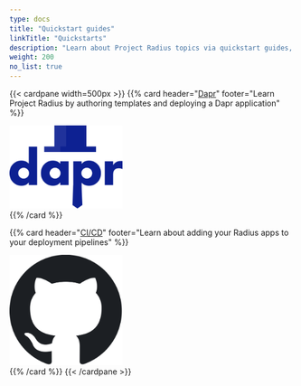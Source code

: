 ```yaml
---
type: docs
title: "Quickstart guides"
linkTitle: "Quickstarts"
description: "Learn about Project Radius topics via quickstart guides, complete with code samples"
weight: 200
no_list: true
---
```


{{< cardpane width=500px >}}
{{% card header="[Dapr](./dapr-quickstart)" footer="Learn Project Radius by authoring templates and deploying a Dapr application" %}}
<div class="text-center">
  <a href="./dapr-quickstart">
    <img src="./dapr-quickstart/dapr-microservices.svg" alt="Dapr logo" width="200px">
  </a>
</div>
{{% /card %}}

{{% card header="[CI/CD](./cicd-quickstart)" footer="Learn about adding your Radius apps to your deployment pipelines" %}}
<div class="text-center">
  <a href="./cicd-quickstart">
    <img src="github-logo.png" alt="GitHub logo" width="200px">
  </a>
</div>
{{% /card %}}
{{< /cardpane >}}
